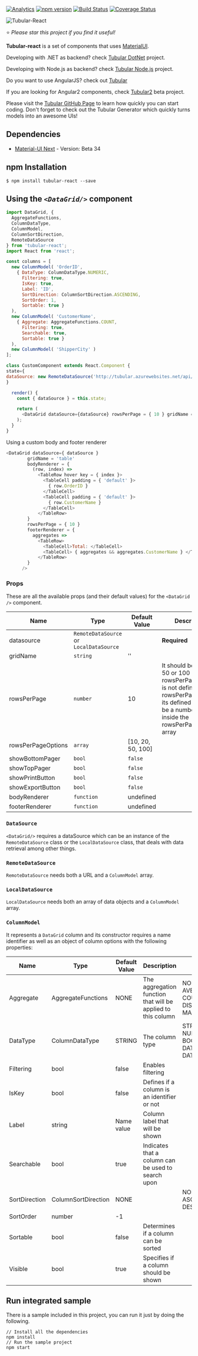  [![Analytics](https://ga-beacon.appspot.com/UA-8535255-2/unosquare/tubular-react/)](https://github.com/igrigorik/ga-beacon)
 [![npm version](https://badge.fury.io/js/tubular-react.svg)](https://badge.fury.io/js/tubular-react)
 [![Build Status](https://travis-ci.org/unosquare/tubular-react.svg?branch=master)](https://travis-ci.org/unosquare/tubular-react)
 [![Coverage Status](https://coveralls.io/repos/github/unosquare/tubular-react/badge.svg?branch=master)](https://coveralls.io/github/unosquare/tubular-react?branch=master)
 
 ![Tubular-React](http://unosquare.github.io/tubular/assets/tubular.png)
 
:star: *Please star this project if you find it useful!*

**Tubular-react** is a set of components that uses [MaterialUI](https://material-ui-next.com/). 

Developing with .NET as backend? check [Tubular DotNet](https://github.com/unosquare/tubular-dotnet) project.

Developing with Node.js as backend? check [Tubular Node.js](https://github.com/unosquare/tubular-nodejs) project.

Do you want to use AngularJS? check out [Tubular](https://github.com/unosquare/tubular)

If you are looking for Angular2 components, check [Tubular2](https://github.com/unosquare/tubular2) beta project.

Please visit the [Tubular GitHub Page](http://unosquare.github.io/tubular) to learn how quickly you can start coding. Don't forget to check out the Tubular Generator which quickly turns models into an awesome UIs!

## Dependencies
* [Material-UI Next](https://material-ui-next.com/) - Version: Beta 34

## npm Installation 
```
$ npm install tubular-react --save
```
## Using the *`<DataGrid/>`* component
```js
import DataGrid, {
  AggregateFunctions,
  ColumnDataType,
  ColumnModel,
  ColumnSortDirection,
  RemoteDataSource
} from 'tubular-react';
import React from 'react';

const columns = [
  new ColumnModel( 'OrderID',
    { DataType: ColumnDataType.NUMERIC,
      Filtering: true,
      IsKey: true,
      Label: 'ID',
      SortDirection: ColumnSortDirection.ASCENDING,
      SortOrder: 1,
      Sortable: true }
  ),
  new ColumnModel( 'CustomerName',
    { Aggregate: AggregateFunctions.COUNT,
      Filtering: true,
      Searchable: true,
      Sortable: true }
  ),
  new ColumnModel( 'ShipperCity' )
];

class CustomComponent extends React.Component {
state={
dataSource: new RemoteDataSource('http://tubular.azurewebsites.net/api/orders/paged', columns)
}

  render() {
    const { dataSource } = this.state; 

    return (
      <DataGrid dataSource={dataSource} rowsPerPage = { 10 } gridName = 'table' />
    );
  }
}

```

Using a custom body and footer renderer
```js
<DataGrid dataSource={ dataSource } 
        gridName = 'table'
        bodyRenderer = {
          (row, index) => 
            <TableRow hover key = { index }>
              <TableCell padding = { 'default' }>
                { row.OrderID }
              </TableCell>
              <TableCell padding = { 'default' }>
                { row.CustomerName }
              </TableCell>
            </TableRow>
        } 
        rowsPerPage = { 10 } 
        footerRenderer = {
          aggregates => 
            <TableRow>
              <TableCell>Total: </TableCell>
              <TableCell> { aggregates && aggregates.CustomerName } </TableCell>
            </TableRow>
        }
      />
```

### Props 
These are all the available props (and their default values) for the `<DataGrid />` component.

| Name             | Type                                   | Default Value   | Description                                  |
|------------------|----------------------------------------|-----------------|----------------------------------------------|
| datasource       | `RemoteDataSource` or `LocalDataSource`|                 |    **Required**                              |
| gridName         | `string`                               |       ''        |                                              |      
| rowsPerPage      | `number`                               |       10        | It should be 10, 20, 50 or 100 if rowsPerPageOptions is not defined, and if rowsPerPageOptions its defined it should be a number thats inside the rowsPerPageOptions array|
|rowsPerPageOptions| `array`                                |[10, 20, 50, 100]|                                              |
| showBottomPager  | `bool`                                 |     `false`     |                                              |
| showTopPager     | `bool`                                 |     `false`     |                                              |
| showPrintButton  | `bool`                                 |     `false`     |                                              |
| showExportButton | `bool`                                 |     `false`     |                                              |
| bodyRenderer     | `function`                             |    undefined    |                                              |
| footerRenderer   | `function`                             |    undefined    |                                              |


### `DataSource`
`<DataGrid/>` requires a dataSource which can be an instance of the `RemoteDataSource` class or the `LocalDataSource` class, that deals with data retrieval among other things. 

### `RemoteDataSource`
`RemoteDataSource` needs both a URL and a `ColumnModel` array.

### `LocalDataSource`
`LocalDataSource` needs both an array of data objects and a `ColumnModel` array.

### `ColumnModel` 
It represents a `DataGrid` column and its constructor requires a name identifier as well as an object of column options with the following properties:

| Name          | Type              | Default Value     | Description                                                  |Options   |
|---------------|-------------------|-------------------|--------------------------------------------------------------|----------|
| Aggregate     | AggregateFunctions|        NONE       | The aggregation function that will be applied to this column |NONE, SUM, AVERAGE, COUNT, DISTINCT_COUNT, MAX, MIN|
| DataType      | ColumnDataType    |      STRING       |                        The column type                       |STRING, NUMERIC, BOOLEAN, DATE, DATE_TIME, DATE_TIME_UTC|
| Filtering     | bool              |       false       |                       Enables filtering                      |          |
| IsKey         | bool              |       false       |         Defines if a column is an identifier or not          |          |
| Label         | string            |     Name value    |               Column label that will be shown                |          |
| Searchable    | bool              |       true        |     Indicates that a column can be used to search upon       |          |
| SortDirection |ColumnSortDirection|       NONE        |                                                              |NONE, ASCENDING, DESCENDING|
| SortOrder     | number            |         -1        |                                                              |          |
| Sortable      | bool              |       false       |            Determines if a column can be sorted              |          |
| Visible       | bool              |       true        |            Specifies if a column should be shown             |          |

## Run integrated sample

There is a sample included in this project, you can run it just by doing the following.

```
// Install all the dependencies
npm install
// Run the sample project
npm start
```
